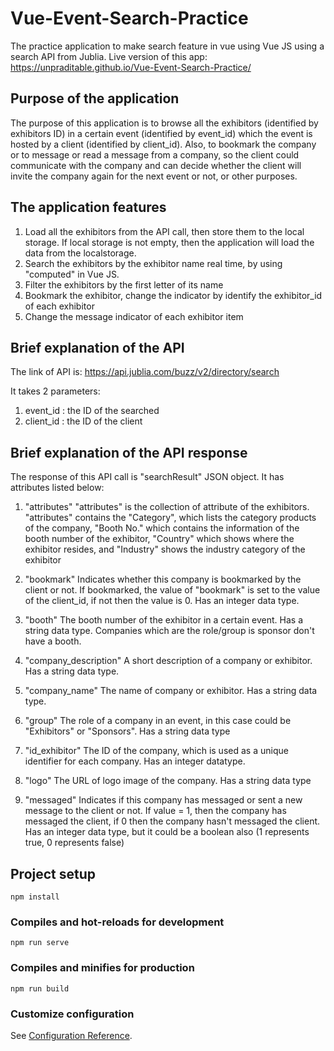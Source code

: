 # Vue-Event-Search-Practice
The practice application to make search feature in vue using Vue JS using a search API from Jublia. Live version of this app: https://unpraditable.github.io/Vue-Event-Search-Practice/

## Purpose of the application
The purpose of this application is to browse all the exhibitors (identified by exhibitors ID) in a certain event (identified by event_id) which the event is hosted by a client (identified by client_id). Also, to bookmark the company or to message or read a message from a company, so the client could communicate with the company and can decide whether the client will invite the company again for the next event or not, or other purposes.

## The application features
1. Load all the exhibitors from the API call, then store them to the local storage. If local storage is not empty, then the application will load the data from the localstorage.
2. Search the exhibitors by the exhibitor name real time, by using "computed" in Vue JS.
3. Filter the exhibitors by the first letter of its name
4. Bookmark the exhibitor, change the indicator by identify the exhibitor_id of each exhibitor
5. Change the message indicator of each exhibitor item

## Brief explanation of the API
The link of API is:
https://api.jublia.com/buzz/v2/directory/search

It takes 2 parameters:
1. event_id : the ID of the searched
2. client_id : the ID of the client

## Brief explanation of the API response
The response of this API call is "searchResult" JSON object. It has attributes listed below:
1. "attributes"
"attributes" is the collection of attribute of the exhibitors. "attributes" contains the "Category", which lists the category products of the company, "Booth No." which contains the information of the booth number of the exhibitor, "Country" which shows where the exhibitor resides, and "Industry" shows the industry category of the exhibitor

2. "bookmark"
Indicates whether this company is bookmarked by the client or not. If bookmarked, the value of "bookmark" is set to the value of the client_id, if not then the value is 0. Has an integer data type.

3. "booth"
The booth number of the exhibitor in a certain event. Has a string data type. Companies which are the role/group is sponsor don't have a booth.

4. "company_description"
A short description of a company or exhibitor. Has a string data type.

5. "company_name"
The name of company or exhibitor. Has a string data type.

6. "group"
The role of a company in an event, in this case could be "Exhibitors" or "Sponsors". Has a string data type

7. "id_exhibitor"
The ID of the company, which is used as a unique identifier for each company. Has an integer datatype.

8. "logo"
The URL of logo image of the company. Has a string data type

9. "messaged"
Indicates if this company has messaged or sent a new message to the client or not. If value = 1, then the company has messaged the client, if 0 then the company hasn't messaged the client. Has an integer data type, but it could be a boolean also (1 represents true, 0 represents false)
## Project setup
```
npm install
```

### Compiles and hot-reloads for development
```
npm run serve
```

### Compiles and minifies for production
```
npm run build
```

### Customize configuration
See [Configuration Reference](https://cli.vuejs.org/config/).
